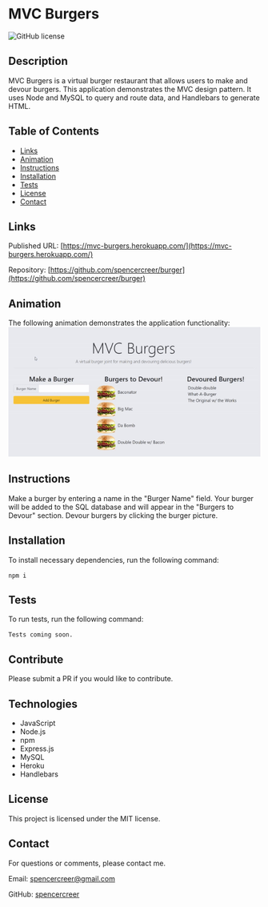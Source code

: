 # MVC Burgers
![GitHub license](https://img.shields.io/badge/license-MIT-blue.svg)

## Description
MVC Burgers is a virtual burger restaurant that allows users to make and devour burgers. This application demonstrates the MVC design pattern. It uses Node and MySQL to query and route data, and Handlebars to generate HTML.

## Table of Contents
* [Links](#links)
* [Animation](#animation) 
* [Instructions](#instructions) 
* [Installation](#installations) 
* [Tests](#tests)   
* [License](#license)
* [Contact](#contact)

## Links
Published URL: [https://mvc-burgers.herokuapp.com/](https://mvc-burgers.herokuapp.com/)

Repository: [https://github.com/spencercreer/burger](https://github.com/spencercreer/burger)


## Animation
The following animation demonstrates the application functionality:
![MVC Burgers animation](./public/assets/img/burger.gif)
## Instructions
Make a burger by entering a name in the "Burger Name" field. Your burger will be added to the SQL database and will appear in the "Burgers to Devour" section. Devour burgers by clicking the burger picture.

## Installation
To install necessary dependencies, run the following command:

  ```
  npm i
  ```
## Tests
To run tests, run the following command:

  ```
  Tests coming soon.
  ```
    
## Contribute
Please submit a PR if you would like to contribute.

## Technologies
 * JavaScript
 * Node.js
 * npm
 * Express.js
 * MySQL
 * Heroku
 * Handlebars

## License
This project is licensed under the MIT license.
## Contact
For questions or comments, please contact me.

Email: <a href="mailto: spencercreer@gmail.com" target="_blank">spencercreer@gmail.com</a>

GitHub: [spencercreer](https://github.com/spencercreer/)
